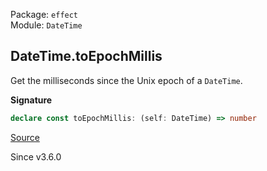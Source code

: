 Package: `effect`<br />
Module: `DateTime`<br />

## DateTime.toEpochMillis

Get the milliseconds since the Unix epoch of a `DateTime`.

**Signature**

```ts
declare const toEpochMillis: (self: DateTime) => number
```

[Source](https://github.com/Effect-TS/effect/tree/main/packages/effect/src/DateTime.ts#L867)

Since v3.6.0